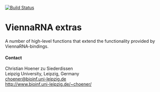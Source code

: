 [![Build Status](https://travis-ci.org/choener/ViennaRNA-extras.svg?branch=master)](https://travis-ci.org/choener/ViennaRNA-extras)

# ViennaRNA extras

A number of high-level functions that extend the functionality provided by
ViennaRNA-bindings.



#### Contact

Christian Hoener zu Siederdissen  
Leipzig University, Leipzig, Germany  
choener@bioinf.uni-leipzig.de  
http://www.bioinf.uni-leipzig.de/~choener/  


